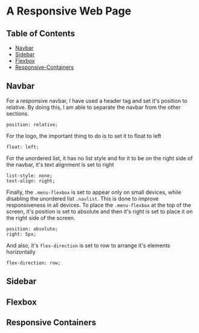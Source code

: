 # A Responsive Web Page

## Table of Contents

* [Navbar](#Navbar)
* [Sidebar](#Sidebar)
* [Flexbox](#Flexbox)
* [Responsive-Containers](#Responsive-Containers)

## Navbar
For a responsive navbar, I have used a header tag and set it's position to relative. By doing this, I am able to separate the navbar from the other sections. 
```
position: relative;
```
For the logo, the important thing to do is to set it to float to left
```
float: left;
```
For the unordered list, it has no list style and for it to be on the right side of the navbar, it's text alignment is set to right
```
list-style: none;
text-align: right;
```
Finally, the `.menu-flexbox` is set to appear only on small devices, while disabling the unordered list `.navlist`. This is done to improve responsiveness in all devices. To place the `.menu-flexbox` at the top of the screen, it's position is set to absolute and then it's right is set to place it on the right side of the screen.
```
position: absolute;
right: 5px;
```
And also, it's `flex-direction` is set to row to arrange it's elements horizontally
```
flex-direction: row;
```
## Sidebar

## Flexbox

## Responsive Containers

